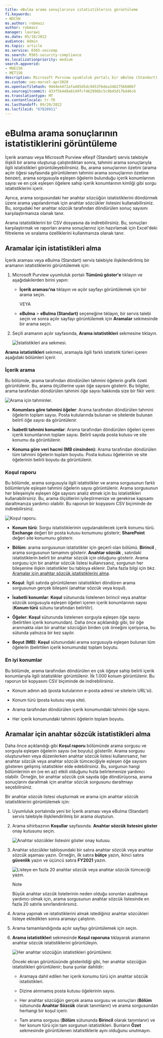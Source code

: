 ```yaml
---
title: eBulma arama sonuçlarının istatistiklerini görüntüleme
f1.keywords:
- NOCSH
ms.author: robmazz
author: robmazz
manager: laurawi
ms.date: 05/10/2022
audience: Admin
ms.topic: article
ms.service: O365-seccomp
ms.search: M365-security-compliance
ms.localizationpriority: medium
search.appverid:
- MOE150
- MET150
description: Microsoft Purview uyumluluk portalı bir eBulma (Standart) olayıyla ilişkili İçerik aramalarının ve aramalarının istatistiklerini görüntülemek için arama istatistikleri özelliğini kullanmayı öğrenin.
ms.custom: seo-marvel-apr2020
ms.openlocfilehash: 9d44e4472afa485d5dc9453f6dea34627566806f
ms.sourcegitcommit: 433f5b448a0149fcf462996bc5c9b45d17bd46c6
ms.translationtype: MT
ms.contentlocale: tr-TR
ms.lasthandoff: 09/20/2022
ms.locfileid: "67820911"
---
```

# <a name="view-statistics-for-ediscovery-search-results"></a>eBulma arama sonuçlarının istatistiklerini görüntüleme

İçerik araması veya Microsoft Purview eKeşif (Standart) servis talebiyle ilişkili bir arama oluşturup çalıştırdıktan sonra, tahmini arama sonuçlarıyla ilgili istatistikleri görüntüleyebilirsiniz. Bu, arama sonuçlarının özetini (arama açılır öğesi sayfasında görüntülenen tahmini arama sonuçlarının özetine benzer), arama sorgusuyla eşleşen öğelerin bulunduğu içerik konumlarının sayısı ve en çok eşleşen öğelere sahip içerik konumlarının kimliği gibi sorgu istatistiklerini içerir.
  
Ayrıca, arama sorgusundaki her anahtar sözcüğün istatistiklerini döndürmek üzere arama yapılandırmak için anahtar sözcükler listesini kullanabilirsiniz. Bu, sorgudaki her anahtar sözcük tarafından döndürülen sonuç sayısını karşılaştırmanıza olanak tanır.
  
Arama istatistiklerini bir CSV dosyasına da indirebilirsiniz. Bu, sonuçları karşılaştırmak ve raporları arama sonuçlarınız için hazırlamak için Excel'deki filtreleme ve sıralama özelliklerini kullanmanıza olanak tanır.
  
## <a name="get-statistics-for-searches"></a>Aramalar için istatistikleri alma

İçerik araması veya eBulma (Standart) servis talebiyle ilişkilendirilmiş bir aramanın istatistiklerini görüntülemek için:
  
1. Microsoft Purview uyumluluk portalı **Tümünü göster'e** tıklayın ve aşağıdakilerden birini yapın:

   - **İçerik araması'na** tıklayın ve açılır sayfayı görüntülemek için bir arama seçin.

     VEYA

   - **eBulma** > **eBulma (Standart)** seçeneğine tıklayın, bir servis talebi seçin ve sonra açılır sayfayı görüntülemek için **Aramalar** sekmesinde bir arama seçin.

2. Seçili aramanın açılır sayfasında, **Arama istatistikleri** sekmesine tıklayın.
  
   ![İstatistikleri ara sekmesi.](../media/SearchStatistics1.png)

**Arama istatistikleri** sekmesi, aramayla ilgili farklı istatistik türleri içeren aşağıdaki bölümleri içerir.

### <a name="search-content"></a>İçerik arama

Bu bölümde, arama tarafından döndürülen tahmini öğelerin grafik özeti görüntülenir. Bu, arama ölçütlerine uyan öğe sayısını gösterir. Bu bilgiler, arama tarafından döndürülen tahmini öğe sayısı hakkında size bir fikir verir.

![Arama için tahminler.](../media/SearchContentReport.png)

- **Konumlara göre tahmini öğeler**: Arama tarafından döndürülen tahmini öğelerin toplam sayısı. Posta kutularında bulunan ve sitelerde bulunan belirli öğe sayısı da görüntülenir.

- **İsabetli tahmini konumlar**: Arama tarafından döndürülen öğeleri içeren içerik konumlarının toplam sayısı. Belirli sayıda posta kutusu ve site konumu da görüntülenir.

- **Konuma göre veri hacmi (MB cinsinden):** Arama tarafından döndürülen tüm tahmini öğelerin toplam boyutu. Posta kutusu öğelerinin ve site öğelerinin belirli boyutu da görüntülenir.

### <a name="condition-report"></a>Koşul raporu

Bu bölümde, arama sorgusuyla ilgili istatistikler ve arama sorgusunun farklı bölümleriyle eşleşen tahmini öğelerin sayısı görüntülenir. Arama sorgusunun her bileşeniyle eşleşen öğe sayısını analiz etmek için bu istatistikleri kullanabilirsiniz. Bu, arama ölçütlerini iyileştirmenize ve gerekirse kapsamı daraltmanıza yardımcı olabilir. Bu raporun bir kopyasını CSV biçiminde de indirebilirsiniz.

![Koşul raporu.](../media/SearchContentReportNoKeywordList.png)

- **Konum türü**: Sorgu istatistiklerinin uygulanabilecek içerik konumu türü. **Exchange** değeri bir posta kutusu konumunu gösterir; **SharePoint** değeri site konumunu gösterir.

- **Bölüm**: arama sorgusunun istatistikler için geçerli olan bölümü. **Birincil** , arama sorgusunun tamamını gösterir. **Anahtar sözcük** , satırdaki istatistiklerin belirli bir anahtar sözcük için olduğunu gösterir. Arama sorgusu için bir anahtar sözcük listesi kullanırsanız, sorgunun her bileşenine ilişkin istatistikler bu tabloya eklenir. Daha fazla bilgi için bkz. [Aramalar için anahtar sözcük istatistiklerini alma](#get-keyword-statistics-for-searches).

- **Koşul**: İlgili satırda görüntülenen istatistikleri döndüren arama sorgusunun gerçek bileşeni (anahtar sözcük veya koşul).

- **İsabetli konumlar**: **Koşul** sütununda listelenen birincil veya anahtar sözcük sorgusuyla eşleşen öğeleri içeren içerik konumlarının sayısı (**Konum türü** sütunu tarafından belirtilir).

- **Öğeler**: **Koşul** sütununda listelenen sorguyla eşleşen öğe sayısı (belirtilen içerik konumundan). Daha önce açıklandığı gibi, bir öğe aranmakta olan bir anahtar sözcüğün birden çok örneğini içeriyorsa, bu sütunda yalnızca bir kez sayılır.

- **Boyut (MB)**: **Koşul** sütunundaki arama sorgusuyla eşleşen bulunan tüm öğelerin (belirtilen içerik konumunda) toplam boyutu.

### <a name="top-locations"></a>En iyi konumlar

Bu bölümde, arama tarafından döndürülen en çok öğeye sahip belirli içerik konumlarıyla ilgili istatistikler görüntülenir. İlk 1.000 konum görüntülenir. Bu raporun bir kopyasını CSV biçiminde de indirebilirsiniz.

- Konum adının adı (posta kutularının e-posta adresi ve sitelerin URL'si).

- Konum türü (posta kutusu veya site).

- Arama tarafından döndürülen içerik konumundaki tahmini öğe sayısı.

- Her içerik konumundaki tahmini öğelerin toplam boyutu.

## <a name="get-keyword-statistics-for-searches"></a>Aramalar için anahtar sözcük istatistikleri alma

Daha önce açıklandığı gibi **Koşul raporu** bölümünde arama sorgusu ve sorguyla eşleşen öğelerin sayısı (ve boyutu) gösterilir. Arama sorgusu oluştururken veya düzenlerken anahtar sözcük listesi kullanırsanız, her anahtar sözcük veya anahtar sözcük tümceciğiyle eşleşen öğe sayısını gösteren gelişmiş istatistikler elde edebilirsiniz. Bu, sorgunun hangi bölümlerinin en (ve en az) etkili olduğunu hızla belirlemenize yardımcı olabilir. Örneğin, bir anahtar sözcük çok sayıda öğe döndürüyorsa, arama sonuçlarını daraltmak için anahtar sözcük sorgusunu daraltmayı seçebilirsiniz.

Bir anahtar sözcük listesi oluşturmak ve arama için anahtar sözcük istatistiklerini görüntülemek için:
  
1. Uyumluluk portalında yeni bir İçerik araması veya eBulma (Standart) servis talebiyle ilişkilendirilmiş bir arama oluşturun.

2. Arama sihirbazının **Koşullar** sayfasında. **Anahtar sözcük listesini göster** onay kutusunu seçin.

   ![Anahtar sözcükler listesini göster onay kutusu.](../media/SearchKeywordsList1.png)

3. Anahtar sözcükler tablosundaki bir satıra anahtar sözcük veya anahtar sözcük aşaması yazın. Örneğin, ilk satıra **bütçe** yazın, ikinci satıra **güvenlik** yazın ve üçüncü satıra **FY2021** yazın.

   ![Listeye en fazla 20 anahtar sözcük veya anahtar sözcük tümceciği yazın.](../media/SearchKeywordsList2.png)

   > [!NOTE]
   > Büyük anahtar sözcük listelerinin neden olduğu sorunları azaltmaya yardımcı olmak için, arama sorgusunun anahtar sözcük listesinde en fazla 20 satırla sınırlandırılırsınız.

4. Arama yapmak ve istatistiklerini almak istediğiniz anahtar sözcükleri listeye ekledikten sonra aramayı çalıştırın.

5. Arama tamamlandığında açılır sayfayı görüntülemek için seçin.

6. **Arama istatistikleri** sekmesinde **Koşul raporuna** tıklayarak aramanın anahtar sözcük istatistiklerini görüntüleyin.

    ![Her anahtar sözcüğün istatistikleri görüntülenir.](../media/SearchKeywordsList3.png)
  
    Önceki ekran görüntüsünde gösterildiği gibi, her anahtar sözcüğün istatistikleri görüntülenir; buna şunlar dahildir:

    - Aramaya dahil edilen her içerik konumu türü için anahtar sözcük istatistikleri.

    - Dizine alınmamış posta kutusu öğelerinin sayısı.

    - Her anahtar sözcüğün gerçek arama sorgusu ve sonuçları (**Bölüm** sütununda **Anahtar Sözcük** olarak tanımlanır) ve arama sorgusundan herhangi bir koşul içerir.

    - Tam arama sorgusu (**Bölüm** sütununda **Birincil** olarak tanımlanır) ve her konum türü için tam sorgunun istatistikleri. Bunların **Özet** sekmesinde görüntülenen istatistiklerle aynı olduğunu unutmayın.
